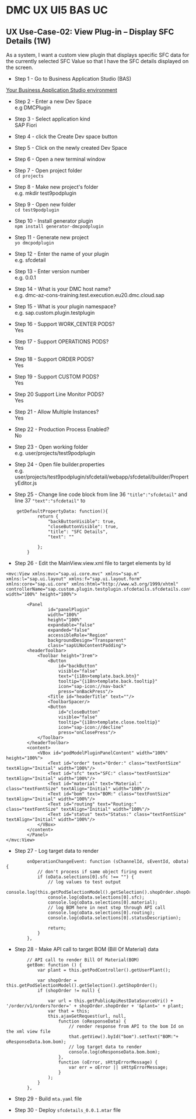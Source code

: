 # DMC UX UI5 BAS UC

## UX Use-Case-02: View Plug-in – Display SFC Details (1W)
As a system, I want a custom view plugin that displays specific SFC data for the currently selected SFC Value so that I have the SFC details displayed on the screen.

- Step 1 - Go to Business Application Studio (BAS)

[Your Business Application Studio environment](https://dmc-az-cons-training.eu20cf.applicationstudio.cloud.sap/index.html)

- Step 2 - Enter a new Dev Space  
e.g DMCPlugin

- Step 3 - Select application kind  
SAP Fiori

- Step 4 - click the Create Dev space button

- Step 5 - Click on the newly created Dev Space

- Step 6 - Open a new terminal window

- Step 7 - Open project folder  
```cd projects```

- Step 8 - Make new project's folder  
e.g. mkdir test9podplugin

- Step 9 - Open new folder  
```cd test9podplugin```

- Step 10 - Install generator plugin  
```npm install generator-dmcpodplugin```

- Step 11 - Generate new project  
```yo dmcpodplugin```

- Step 12 - Enter the name of your plugin  
e.g. sfcdetail

- Step 13 - Enter version number  
e.g. 0.0.1

- Step 14 - What is your DMC host name?  
e.g. dmc-az-cons-training.test.execution.eu20.dmc.cloud.sap

- Step 15 - What is your plugin namespace?  
e.g. sap.custom.plugin.testplugin

- Step 16 - Support WORK_CENTER PODS?  
Yes

- Step 17 - Support OPERATIONS PODS?  
Yes

- Step 18 - Support ORDER PODS?  
Yes

- Step 19 - Support CUSTOM PODS?  
Yes

- Step 20 Support Line Monitor PODS?  
Yes

- Step 21 - Allow Multiple Instances?  
Yes

- Step 22 - Production Process Enabled?  
No

- Step 23 - Open working folder  
e.g. user/projects/test9podplugin  

- Step 24 - Open file builder.properties  
e.g. user/projects/test9podplugin/sfcdetail/webapp/sfcdetail/builder/PropertyEditor.js  

- Step 25 - Change line code block from line 36 ```"title":"sfcdetail"``` and line 37 ```"text":"sfcdetail"``` to  
```	
	getDefaultPropertyData: function(){
			return {
				"backButtonVisible": true,
				"closeButtonVisible": true,
                "title": "SFC Details",
				"text": ""
                
			};
	    }
```

- Step 26 - Edit the MainView.view.xml file to target elements by Id   
```  
<mvc:View xmlns:mvc="sap.ui.core.mvc" xmlns="sap.m" xmlns:l="sap.ui.layout" xmlns:f="sap.ui.layout.form" xmlns:core="sap.ui.core" xmlns:html="http://www.w3.org/1999/xhtml" controllerName="sap.custom.plugin.testplugin.sfcdetails.sfcdetails.controller.MainView" width="100%" height="100%">
		
        <Panel 
                id="panelPlugin"  
                width="100%"
                height="100%"
                expandable="false"
                expanded="false"
                accessibleRole="Region"
                backgroundDesign="Transparent"
                class="sapUiNoContentPadding">  
        <headerToolbar>
            <Toolbar height="3rem">
                <Button
                    id="backButton"
                    visible="false"
                    text="{i18n>template.back.btn}"
                    tooltip="{i18n>template.back.tooltip}"
                    icon="sap-icon://nav-back"
                    press="onBackPress"/>
                <Title id="headerTitle" text=""/>
                <ToolbarSpacer/>
                <Button
                    id="closeButton"
                    visible="false"
                    tooltip="{i18n>template.close.tooltip}"
                    icon="sap-icon://decline"
                    press="onClosePress"/>
            </Toolbar>
        </headerToolbar>
        <content>
            <VBox id="podModelPluginPanelContent" width="100%" height="100%">
				<Text id="order" text="Order:" class="textFontSize" textAlign="Initial" width="100%"/>
				<Text id="sfc" text="SFC:" class="textFontSize" textAlign="Initial" width="100%"/>
				<Text id="material" text="Material:" class="textFontSize" textAlign="Initial" width="100%"/>
				<Text id="bom" text="BOM:" class="textFontSize" textAlign="Initial" width="100%"/>
				<Text id="routing" text="Routing:" class="textFontSize" textAlign="Initial" width="100%"/>
				<Text id="status" text="Status:" class="textFontSize" textAlign="Initial" width="100%"/>
            </VBox>
        </content>
	    </Panel>		
</mvc:View>
```  

- Step 27 - Log target data to render  
```
        onOperationChangeEvent: function (sChannelId, sEventId, oData) {
            // don't process if same object firing event
            if (oData.selections[0].sfc !== "") {
                // log values to test output
                console.log(this.getPodSelectionModel().getSelection().shopOrder.shopOrder);
                console.log(oData.selections[0].sfc);
                console.log(oData.selections[0].material);
                // log BOM here in next step through API call
                console.log(oData.selections[0].routing);
                console.log(oData.selections[0].statusDescription);

                return;
            }
        },
```

- Step 28 - Make API call to target BOM (Bill Of Material) data  
```  
        // API call to render Bill Of Material(BOM)
        getBom: function () {
            var plant = this.getPodController().getUserPlant();

            var shopOrder = this.getPodSelectionModel().getSelection().getShopOrder();
            if (shopOrder != null) {

                var url = this.getPublicApiRestDataSourceUri() + '/order/v1/orders?order=' + shopOrder.shopOrder + '&plant=' + plant;
                var that = this;
                this.ajaxGetRequest(url, null,
                    function (oResponseData) {
						// render response from API to the bom Id on the xml view file
                        that.getView().byId("bom").setText("BOM:"+ oResponseData.bom.bom);
						// log target data to render
                        console.log(oResponseData.bom.bom);
                    },
                    function (oError, sHttpErrorMessage) {
                        var err = oError || sHttpErrorMessage;
                    }
                );
            }
        },
```  

- Step 29 - Build ```mta.yaml``` file  

- Step 30 - Deploy ```sfcdetails_0.0.1.mtar``` file